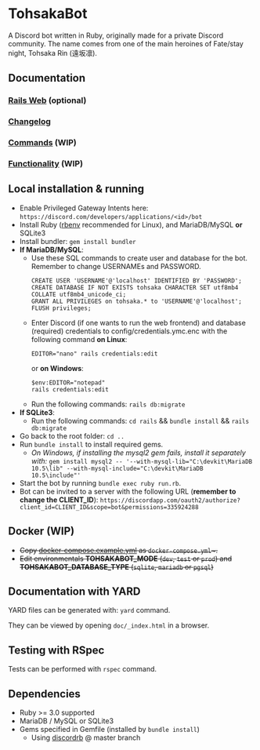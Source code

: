 # TohsakaBot
A Discord bot written in Ruby, originally made for a private Discord community. The name comes from one of the main heroines of Fate/stay night, Tohsaka Rin (遠坂凛).

## Documentation

### [Rails Web](rails) (optional)

### [Changelog](CHANGELOG.md)

### [Commands](documentation/commands.md) (WIP)

### [Functionality](documentation/functionality.md) (WIP)

## Local installation & running
- Enable Privileged Gateway Intents here: `https://discord.com/developers/applications/<id>/bot`
- Install Ruby ([rbenv](https://github.com/rbenv/rbenv) recommended for Linux), and MariaDB/MySQL **or** SQLite3
- Install bundler: `gem install bundler`
- **If MariaDB/MySQL**:
  - Use these SQL commands to create user and database for the bot. Remember to change USERNAMEs and PASSWORD.
    ```
    CREATE USER 'USERNAME'@'localhost' IDENTIFIED BY 'PASSWORD';
    CREATE DATABASE IF NOT EXISTS tohsaka CHARACTER SET utf8mb4 COLLATE utf8mb4_unicode_ci;
    GRANT ALL PRIVILEGES on tohsaka.* to 'USERNAME'@'localhost';
    FLUSH privileges;
    ```
  - Enter Discord (if one wants to run the web frontend) and database (required) credentials to config/credentials.ymc.enc with the following command **on Linux**:
    ```
    EDITOR="nano" rails credentials:edit
    ```
    or **on Windows**:
    ```
    $env:EDITOR="notepad"
    rails credentials:edit
    ```
  - Run the following commands: `rails db:migrate`
- **If SQLite3**:
  - Run the following commands: `cd rails` && `bundle install` && `rails db:migrate`
- Go back to the root folder: `cd ..`
- Run `bundle install` to install required gems.
  - _On Windows, if installing the mysql2 gem fails, install it separately with:_
     `gem install mysql2 -- '--with-mysql-lib="C:\devkit\MariaDB 10.5\lib" --with-mysql-include="C:\devkit\MariaDB 10.5\include"'`
- Start the bot by running `bundle exec ruby run.rb`.
- Bot can be invited to a server with the following URL (**remember to change the CLIENT_ID**): 
   `https://discordapp.com/oauth2/authorize?client_id=CLIENT_ID&scope=bot&permissions=335924288`

## Docker (WIP)
- ~~Copy [docker-compose.example.yml](docker-compose.example.yml) as `docker-compose.yml`~.~~
- ~~Edit environmentals **TOHSAKABOT_MODE** (`dev`, `test` or `prod`) and **TOHSAKABOT_DATABASE_TYPE** (`sqlite`, `mariadb` or `pgsql`)~~

## Documentation with YARD
YARD files can be generated with: `yard` command.

They can be viewed by opening `doc/_index.html` in a browser.

## Testing with RSpec
Tests can be performed with `rspec` command.

## Dependencies
* Ruby >= 3.0 supported
* MariaDB / MySQL or SQLite3
* Gems specified in Gemfile (installed by `bundle install`)
  * Using [discordrb](https://github.com/shardlab/discordrb) @ master branch
